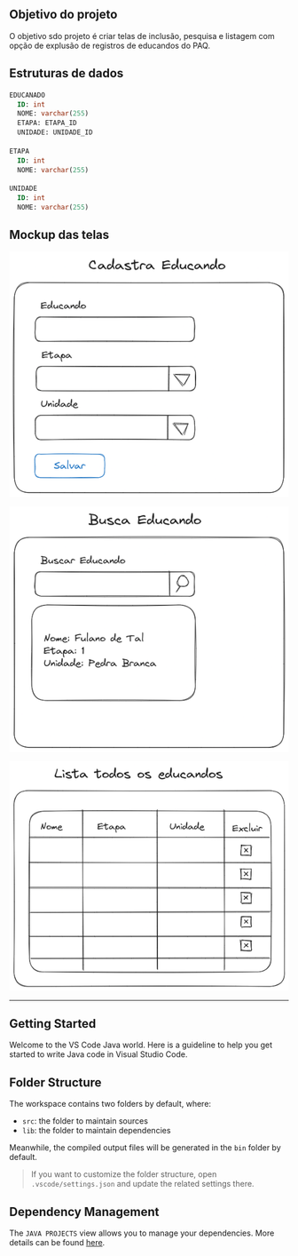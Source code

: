 ## Objetivo do projeto

O objetivo sdo projeto é criar telas de inclusão, pesquisa e listagem com opção de explusão de registros de educandos do PAQ.

## Estruturas de dados

```sql
EDUCANADO
  ID: int
  NOME: varchar(255)
  ETAPA: ETAPA_ID
  UNIDADE: UNIDADE_ID

ETAPA
  ID: int
  NOME: varchar(255)

UNIDADE
  ID: int
  NOME: varchar(255)
```

## Mockup das telas

![Cadastro de educando](./doc/cadastro.png)

![Busca de educando](./doc/busca.png)

![Listagem de educando](./doc/lista.png)

---

## Getting Started

Welcome to the VS Code Java world. Here is a guideline to help you get started to write Java code in Visual Studio Code.

## Folder Structure

The workspace contains two folders by default, where:

- `src`: the folder to maintain sources
- `lib`: the folder to maintain dependencies

Meanwhile, the compiled output files will be generated in the `bin` folder by default.

> If you want to customize the folder structure, open `.vscode/settings.json` and update the related settings there.

## Dependency Management

The `JAVA PROJECTS` view allows you to manage your dependencies. More details can be found [here](https://github.com/microsoft/vscode-java-dependency#manage-dependencies).
